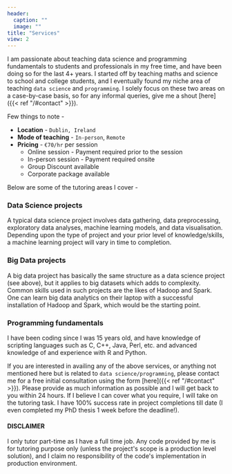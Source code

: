 ```yaml
---
header:
  caption: ""
  image: ""
title: "Services"
view: 2
---
```


I am passionate about teaching data science and programming fundamentals to students and professionals in my free time, and have been doing so for the last 4+ years. I started off by teaching maths and science to school and college students, and I eventually found my niche area of teaching `data science` and `programming`. I solely focus on these two areas on a case-by-case basis, so for any informal queries, give me a shout [here]({{< ref "/#contact" >}}).

Few things to note -

* __Location__ - `Dublin, Ireland`
* __Mode of teaching__ - `In-person`, `Remote`
* __Pricing__ - `€70/hr` per session
  + Online session - Payment required prior to the session
  + In-person session - Payment required onsite
  + Group Discount available
  + Corporate package available

Below are some of the tutoring areas I cover - 

### Data Science projects

A typical data science project involves data gathering, data preprocessing, exploratory data analyses, machine learning models, and data visualisation. Depending upon the type of project and your prior level of knowledge/skills, a machine learning project will vary in time to completion.

### Big Data projects

A big data project has basically the same structure as a data science project (see above), but it applies to big datasets which adds to complexity. Common skills used in such projects are the likes of Hadoop and Spark. One can learn big data analytics on their laptop with a successful installation of Hadoop and Spark, which would be the starting point.

### Programming fundamentals

I have been coding since I was 15 years old, and have knowledge of scripting languages such as C, C++, Java, Perl, etc. and advanced knowledge of and experience with R and Python.

If you are interested in availing any of the above services, or anything not mentioned here but is related to `data science/programming`, please contact me for a free initial consultation using the form [here]({{< ref "/#contact" >}}). Please provide as much information as possible and I will get back to you within 24 hours. If I believe I can cover what you require, I will take on the tutoring task. I have 100% success rate in project completions till date (I even completed my PhD thesis 1 week before the deadline!).

#### __DISCLAIMER__ 
I only tutor part-time as I have a full time job. Any code provided by me is for tutoring purpose only (unless the project's scope is a production level solution), and I claim no responsibility of the code's implementation in production environment.